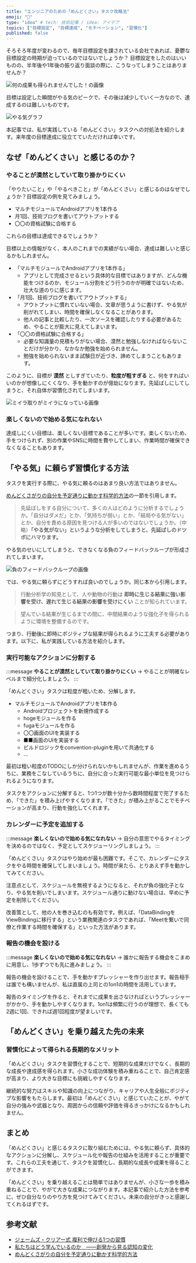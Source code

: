 ```yaml
---
title: "エンジニアのための「めんどくさい」タスク攻略法"
emoji: "🔖"
type: "idea" # tech: 技術記事 / idea: アイデア
topics: ["目標設定", "目標達成", "モチベーション", "習慣化"]
published: false
---
```


そろそろ年度が変わるので、毎年目標設定を課されている会社であれば、憂鬱な目標設定の時期が迫っているのではないでしょうか？
目標設定をしたのはいいものの、半年後や1年後の振り返り面談の際に、こうなってしまうことはありませんか？

![何の成果も得られませんでした！の画像](/images/3b24a8e0df2982/nannoseikamo_eraremasenndesita.png)

目標は設定した瞬間がやる気のピークで、その後は減少していく一方なので、達成するのは難しいものです。

![やる気グラフ](/images/3b24a8e0df2982/motivation-graph.png)

本記事では、私が実践している「めんどくさい」タスクへの対処法を紹介します。来年度の目標達成に役立てていただければ幸いです。

## なぜ「めんどくさい」と感じるのか？
### やることが漠然としていて取り掛かりにくい
「やりたいこと」や「やるべきこと」が「めんどくさい」と感じるのはなぜでしょうか？目標設定の例を見てみましょう。

- マルチモジュールでAndroidアプリを1本作る
- 月1回、技術ブログを書いてアウトプットする
- 〇〇の資格試験に合格する

これらの目標は達成できるでしょうか？

目標以上の情報がなく、本人のこれまでの実績がない場合、達成は難しいと感じるかもしれません。

- 「マルチモジュールでAndroidアプリを1本作る」
  - アプリとして完成させるという具体的な目標ではありますが、どんな機能をつけるのか、モジュール分割をどう行うのかが明確ではないため、壮大な道のりに感じます。
- 「月1回、技術ブログを書いてアウトプットする」
  - アウトプットに慣れていない場合、文章が思うように書けず、やる気が削がれてしまい、時間を確保しなくなることがあります。
  - 他人の記事と比較したり、一次ソースを確認したりする必要があるため、やることが膨大に見えてしまいます。
- 「〇〇の資格試験に合格する」
  - 必要な知識量の見積もりがない場合、漠然と勉強しなければならないことだけが分かり、なかなか勉強を始められません。
  - 勉強を始められないまま試験日が近づき、諦めてしまうこともあります。

このように、目標が **漠然** としすぎていたり、**粒度が粗すぎる** と、何をすればいいのかが想像しにくくなり、手を動かすのが億劫になります。先延ばしにしてしまうと、それ自体が習慣化されてしまいます。

![ミイラ取りがミイラになっている画像](/images/3b24a8e0df2982/mummy_hunter.webp)

### 楽しくないので始める気になれない
達成しにくい目標は、楽しくない目標であることが多いです。楽しくないため、手をつけられず、別の作業やSNSに時間を費やしてしまい、作業時間が確保できなくなることもあります。

## 「やる気」に頼らず習慣化する方法
タスクを実行する際に、やる気に頼るのはあまり良い方法ではありません。

[めんどくさがりの自分を予定通りに動かす科学的方法](https://amzn.to/4c1qbzZ)の一節を引用します。

> 先延ばしをする自分について、多くの人はどのように分析するでしょうか。「自分はダメだ」とか、「気持ちが弱い」とか、「結局やる気がない」とか、自分を責める原因を見つける人が多いのではないでしょうか。（中略）**「やる気がない」というような分析をしてしまうと、先延ばしのドツボにハマります。**

やる気のせいにしてしまうと、できなくなる負のフィードバックループが形成されてしまいます。

![負のフィードバックループの画像](/images/3b24a8e0df2982/negative-feedback-loop.png)

では、やる気に頼らずにどうすれば良いのでしょうか。同じ本から引用します。

> 行動分析学の知見として、人や動物の行動は **即時に生じる結果に強い影響を受け、遅れて生じる結果の影響を受けにくい** ことが知られています。

> 望んでいる結果が生じるまでの間に、中間結果のような強化子を得られるように環境を整備するのです。

つまり、行動後に即時にポジティブな結果が得られるように工夫する必要があります。以下に、私が実践している方法を紹介します。

### 実行可能なアクションに分割する

:::message
**やることが漠然としていて取り掛かりにくい** 
→ やることが明確なレベルまで細分化しましょう。
:::

「めんどくさい」タスクは粒度が粗いため、分解します。

- マルチモジュールでAndroidアプリを1本作る
  - Androidプロジェクトを新規作成する
  - hogeモジュールを作る
  - fugaモジュールを作る
  - 〇〇画面のUIを実装する
  - ■■画面のUIを実装する
  - ビルドロジックをconvention-pluginを用いて共通化する
  - ...

最初は粗い粒度のTODOにしか分けられないかもしれませんが、作業を進めるうちに、業務をこなしているうちに、自分に合った実行可能な最小単位を見つけられるようになります。

タスクをアクションに分解すると、1つ1つが数十分から数時間程度で完了するため、「できた」を積み上げやすくなります。「できた」が積み上がることでモチベーションが高まり、行動を強化してくれます。

### カレンダーに予定を追加する

:::message
**楽しくないので始める気になれない**
→ 自分の意思でやるタイミングを決めるのではなく、予定としてスケジューリングしましょう。
:::

「めんどくさい」タスクはやり始めが最も困難です。そこで、カレンダーにタスクをやる時間を確保してしまいましょう。時間が来たら、とりあえず手を動かしてみてください。

注意点として、スケジュールを無視するようになると、それが負の強化子となり、やる気を削いでしまいます。スケジュール通りに動けない場合は、早めに予定を削除してください。

改善策として、他の人を巻き込むのも有効です。例えば、「DataBindingをViewBindingに移行する」という業務関連のタスクであれば、「Meetを繋いで同僚と作業する時間を確保する」といった方法があります。

### 報告の機会を設ける

:::message
**楽しくないので始める気になれない**
→ 誰かに報告する機会をこまめに用意し、1歩ずつでも先に進みましょう。
:::

報告の機会を設けることで、手を動かすプレッシャーを作り出せます。報告相手は誰でも構いませんが、私は直属の上司との1on1の時間を活用しています。

報告のタイミングを作ると、それまでに成果を出さなければというプレッシャーがかかり、手を動かしやすくなります。1on1は頻繁に行うのが理想で、長くても2週に1回、できれば週1回程度が望ましいです。

## 「めんどくさい」を乗り越えた先の未来
### 習慣化によって得られる長期的なメリット

「めんどくさい」タスクを習慣化することで、短期的な成果だけでなく、長期的な成長や達成感を得られます。小さな成功体験を積み重ねることで、自己肯定感が高まり、より大きな目標にも挑戦しやすくなります。

継続的な努力はスキルや知識の向上につながり、キャリアや人生全般にポジティブな影響をもたらします。最初は「めんどくさい」と感じていたことが、やがて自分の強みや武器となり、周囲からの信頼や評価を得るきっかけになるかもしれません。

## まとめ

「めんどくさい」と感じるタスクに取り組むためには、やる気に頼らず、具体的なアクションに分解し、スケジュール化や報告の仕組みを活用することが重要です。これらの工夫を通じて、タスクを習慣化し、長期的な成長や成果を得ることができます。

「めんどくさい」を乗り越えることは簡単ではありませんが、小さな一歩を積み重ねることで、やがて大きな成果につながります。本記事で紹介した方法を参考に、ぜひ自分なりのやり方を見つけてみてください。未来の自分がきっと感謝してくれるはずです。

## 参考文献
- [ジェームズ・クリアー式 複利で伸びる1つの習慣](https://amzn.to/4bSAy9i)
- [私たちはどう学んでいるのか　――創発から見る認知の変化](https://amzn.to/41YSYRk)
- [めんどくさがりの自分を予定通りに動かす科学的方法](https://amzn.to/4c1qbzZ)
